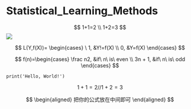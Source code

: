 # Statistical_Learning_Methods
$$ 1+1=2 \\   1+2=3 $$
![](http://latex.codecogs.com/gif.latex?\\sigma=\sqrt{\frac{1}{n}{\sum_{k=1}^n(x_i-\bar{x})^2}})

$$
L(Y,f(X))=
\begin{cases}
\ 1, &Y!=f(X) \\
0, &Y=f(X)
\end{cases}
$$

$$
f(n)=\begin{cases}
\frac n2, &if\ n\ is\ even
\\ 
3n + 1, &if\  n\ is\ odd
\end{cases}
$$

```
print('Hello, World!')
```

$$
1+1=2
//
1+2=3
$$

$$
\begin{aligned}
把你的公式放在中间即可
\end{aligned}
$$
